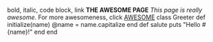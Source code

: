bold, italic, code block, link
**THE AWESOME PAGE**
*This page is really awesome.*
For more awesomeness, click [AWESOME](https://www.awesome.com)
  class Greeter
    def initialize(name)
      @name = name.capitalize
    end
    def salute
      puts "Hello #{name}!"
    end
  end